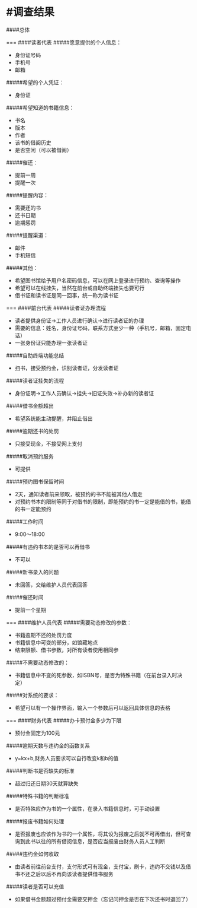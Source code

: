 #调查结果
===
####总体

===
####读者代表
#####愿意提供的个人信息：
* 身份证号码<br>
* 手机号<br>
* 邮箱<br>

#####希望的个人凭证：
* 身份证<br>

#####希望知道的书籍信息：
* 书名<br>
* 版本<br>
* 作者<br>
* 该书的借阅历史<br>
* 是否空闲（可以被借阅）<br>

#####催还：
* 提前一周<br>
* 提醒一次<br>

#####提醒内容：
* 需要还的书<br>
* 还书日期<br>
* 逾期惩罚<br>

#####提醒渠道：
* 邮件<br>
* 手机短信<br>

#####其他：
* 希望图书馆给予用户名密码信息，可以在网上登录进行预约、查询等操作<br>
* 希望可以在线挂失，当然在前台或自助终端挂失也要可行<br>
* 借书证和读书证是同一回事，统一称为读书证<br>

===
####前台代表
#####读者证办理流程
* 读者提供身份证->工作人员进行确认->进行读者证的办理
* 需要的信息：姓名，身份证号码，联系方式至少一种（手机号，邮箱，固定电话）
* 一张身份证只能办理一张读者证

#####自助终端功能总结
* 扫书，接受预约金，识别读者证，分发读者证

#####读者证挂失的流程
* 身份证明->工作人员确认->挂失->旧证失效->补办新的读者证

#####借书金额超出
* 希望系统能主动提醒，并阻止借出

#####逾期还书的处罚
* 只接受现金，不接受网上支付

#####取消预约服务
* 可提供

#####预约图书保留时间
* 2天，通知读者前来领取，被预约的书不能被其他人借走
* 对预约书本的限制等同于对借书的限制，即能预约的书一定是能借的书，能借的书一定能预约

#####工作时间
* 9:00～18:00

#####有违约书本的是否可以再借书
* 不可以

#####新书录入的问题
* 未回答，交给维护人员代表回答

#####催还时间
* 提前一个星期

===
####维护人员代表
#####需要动态修改的参数：
* 书籍逾期不还的处罚力度
* 书籍信息中可变的部分，如馆藏地点
* 结束限额、借书参数，对所有读者使用相同参

#####不需要动态修改的：
* 书籍信息中不变的死参数，如ISBN号，是否为特殊书籍（在前台录入时决定）<br>

#####对系统的要求：
* 希望可以有一个操作界面，输入一个参数后可以返回具体信息的表格<br>

===
####财务代表
#####办卡预付金多少为下限
* 预付金固定为100元

#####逾期天数与违约金的函数关系
* y=kx+b,财务人员要求可以自行改变k和b的值

#####判断书是否缺失的标准
* 超过归还日期30天就算缺失

#####特殊书籍的判断标准
* 是否特殊应作为书的一个属性，在录入书籍信息时，可手动设置

#####报废书籍如何处理
* 是否报废也应该作为书的一个属性，将其设为报废之后就不可再借出，但可查询到此书以往的所有借阅信息，是否应当报废由财务人员人工判断

#####违约金如何收取
* 由读者前往前台支付，支付形式可有现金，支付宝，刷卡，违约不交钱以及借书不还之后以后不再向该读者提供借书服务

#####读者是否可以充值
* 如果借书金额超过预付金需要交押金（忘记问押金是否在下次还书时退回了）

